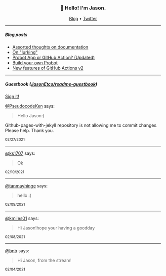 <h3 align="center">👋 Hello! I'm Jason.</h3>

<p align="center">
  <a href="https://jasonet.co">Blog</a> •
  <a href="https://twitter.com/JasonEtco">Twitter</a>
</p>

---

##### Blog posts

<!--START_SECTION:posts-->
* [Assorted thoughts on documentation](https:&#x2F;&#x2F;jasonet.co&#x2F;posts&#x2F;thoughts-on-docs&#x2F;)
* [On &quot;lurking&quot;](https:&#x2F;&#x2F;jasonet.co&#x2F;posts&#x2F;on-lurking&#x2F;)
* [Probot App or GitHub Action? (Updated)](https:&#x2F;&#x2F;jasonet.co&#x2F;posts&#x2F;probot-app-or-github-action-v2&#x2F;)
* [Build your own Probot](https:&#x2F;&#x2F;jasonet.co&#x2F;posts&#x2F;build-your-own-probot&#x2F;)
* [New features of GitHub Actions v2](https:&#x2F;&#x2F;jasonet.co&#x2F;posts&#x2F;new-features-of-github-actions&#x2F;)
<!--END_SECTION:posts-->

---

##### Guestbook ([JasonEtco/readme-guestbook](https://github.com/JasonEtco/readme-guestbook))

<a href="https://readme-guestbook.now.sh">Sign it!</a>

<!--START_SECTION:guestbook-->
[@PseudocodeKen](https://github.com/PseudocodeKen) says:

> Hello Jason:)

Github-pages-with-jekyll repository is not allowing me to commit changes.
Please help. Thank you.


<sup>02/27/2021</sup>


---

[@ks1707](https://github.com/ks1707) says:

> Ok

<sup>02/10/2021</sup>


---

[@tanmayhinge](https://github.com/tanmayhinge) says:

> hello :)

<sup>02/09/2021</sup>


---

[@kmiles01](https://github.com/kmiles01) says:

> Hi Jason!hope your having a goodday

<sup>02/08/2021</sup>


---

[@bnb](https://github.com/bnb) says:

> Hi Jason, from the stream!

<sup>02/04/2021</sup>

<!--END_SECTION:guestbook-->
<!--GUESTBOOK_LIST [{"name":"PseudocodeKen","message":"Hello Jason:)\n\nGithub-pages-with-jekyll repository is not allowing me to commit changes.\nPlease help. Thank you.\n","date":"02/27/2021"},{"name":"ks1707","message":"Ok","date":"02/10/2021"},{"name":"tanmayhinge","message":"hello :)","date":"02/09/2021"},{"name":"kmiles01","message":"Hi Jason!hope your having a goodday","date":"02/08/2021"},{"name":"bnb","message":"Hi Jason, from the stream!","date":"02/04/2021"}]-->
